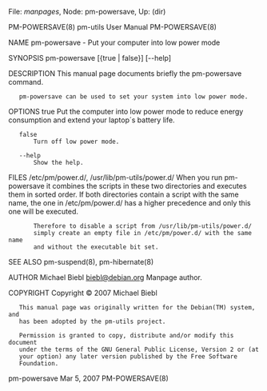 File: *manpages*,  Node: pm-powersave,  Up: (dir)

PM-POWERSAVE(8)              pm-utils User Manual              PM-POWERSAVE(8)



NAME
       pm-powersave - Put your computer into low power mode

SYNOPSIS
       pm-powersave [{true | false}] [--help]

DESCRIPTION
       This manual page documents briefly the pm-powersave command.

       pm-powersave can be used to set your system into low power mode.

OPTIONS
       true
           Put the computer into low power mode to reduce energy consumption
           and extend your laptop´s battery life.

       false
           Turn off low power mode.

       --help
           Show the help.

FILES
       /etc/pm/power.d/, /usr/lib/pm-utils/power.d/
           When you run pm-powersave it combines the scripts in these two
           directories and executes them in sorted order. If both directories
           contain a script with the same name, the one in /etc/pm/power.d/
           has a higher precedence and only this one will be executed.

           Therefore to disable a script from /usr/lib/pm-utils/power.d/
           simply create an empty file in /etc/pm/power.d/ with the same name
           and without the executable bit set.

SEE ALSO
       pm-suspend(8), pm-hibernate(8)

AUTHOR
       Michael Biebl <biebl@debian.org>
           Manpage author.

COPYRIGHT
       Copyright © 2007 Michael Biebl

       This manual page was originally written for the Debian(TM) system, and
       has been adopted by the pm-utils project.

       Permission is granted to copy, distribute and/or modify this document
       under the terms of the GNU General Public License, Version 2 or (at
       your option) any later version published by the Free Software
       Foundation.




pm-powersave                      Mar 5, 2007                  PM-POWERSAVE(8)
